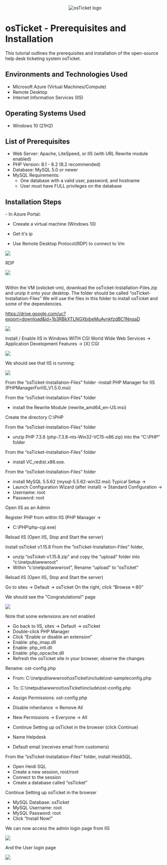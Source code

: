 <p align="center">
<img src="https://i.imgur.com/Clzj7Xs.png" alt="osTicket logo"/>
</p>

<h1>osTicket - Prerequisites and Installation</h1>
This tutorial outlines the prerequisites and installation of the open-source help desk ticketing system osTicket.<br />


<h2>Environments and Technologies Used</h2>

- Microsoft Azure (Virtual Machines/Compute)
- Remote Desktop
- Internet Information Services (IIS)

<h2>Operating Systems Used </h2>

- Windows 10</b> (21H2)

<h2>List of Prerequisites</h2>

- Web Server: Apache, LiteSpeed, or IIS (with URL Rewrite module enabled)
- PHP Version: 8.1 - 8.2 (8.2 recommended)
- Database: MySQL 5.0 or newer
- MySQL Requirements:
  - One database with a valid user, password, and hostname
  - User must have FULL privileges on the database

<h2>Installation Steps</h2>
- In Azure Portal:

  - Creeate a virtual machine (Windows 10)
    
  - Get it's ip
    
  - Use Remote Desktop Protocol(RDP) to connect to Vm
<p>
 <img src="https://i.imgur.com/HYl6ZmN.png"/>
</p>

RDP
<p>
<img src="https://i.imgur.com/V6xOT8l.png"/>

</p>
<br />
Within the VM (osticket-vm), download the osTicket-Installation-Files.zip and unzip it onto your desktop. The folder should be called “osTicket-Installation-Files”
We will use the files in this folder to install osTicket and some of the dependencies.

https://drive.google.com/uc?export=download&id=1b3RBkXTLNGXbibeMuAynkfzdBC1NnqaD
<p>
<img src="https://i.imgur.com/HmMf6Yp.png" />
  
Install / Enable IIS in Windows WITH CGI
World Wide Web Services -> Application Development Features -> [X] CGI
<p>
<img src="https://i.imgur.com/kERWGk7.png" />

</p>
We should see that IIS is running:
<p>
<img src="https://i.imgur.com/MMwNA6o.png" />

</p>

From the “osTicket-Installation-Files” folder
  -install PHP Manager for IIS (PHPManagerForIIS_V1.5.0.msi)

From the “osTicket-Installation-Files” folder
  - install the Rewrite Module (rewrite_amd64_en-US.msi)

Create the directory C:\PHP

From the “osTicket-Installation-Files” folder
  - unzip PHP 7.3.8 (php-7.3.8-nts-Win32-VC15-x86.zip) into the “C:\PHP” folder

From the “osTicket-Installation-Files” folder
  - install VC_redist.x86.exe.

From the “osTicket-Installation-Files” folder
  - install MySQL 5.5.62 (mysql-5.5.62-win32.msi)
Typical Setup ->
  - Launch Configuration Wizard (after install) ->
Standard Configuration ->
  - Username: root
  - Password: root

Open IIS as an Admin

Register PHP from within IIS (PHP Manager ->
  - C:\PHP\php-cgi.exe)

Reload IIS (Open IIS, Stop and Start the server)

Install osTicket v1.15.8
From the “osTicket-Installation-Files” folder,
  - unzip “osTicket-v1.15.8.zip” and copy the “upload” folder into “c:\inetpub\wwwroot”
  - Within “c:\inetpub\wwwroot”, Rename “upload” to “osTicket”

Reload IIS (Open IIS, Stop and Start the server)

Go to sites -> Default -> osTicket
On the right, click “Browse *:80”

We should see the "Congratulations!" page
<p>
<img src="https://i.imgur.com/70zx2LU.png" />
</p>

Note that some extensions are not enabled
  - Go back to IIS, sites -> Default -> osTicket
  - Double-click PHP Manager
  - Click “Enable or disable an extension”
  - Enable: php_imap.dll
  - Enable: php_intl.dll
  - Enable: php_opcache.dll
  - Refresh the osTicket site in your browser, observe the changes

Rename: ost-config.php
  - From: C:\inetpub\wwwroot\osTicket\include\ost-sampleconfig.php
  - To: C:\inetpub\wwwroot\osTicket\include\ost-config.php

- Assign Permissions: ost-config.php
- Disable inheritance -> Remove All
- New Permissions -> Everyone -> All

-  Continue Setting up osTicket in the browser (click Continue)
-  Name Helpdesk
-  Default email (receives email from customers)

From the “osTicket-Installation-Files” folder, install HeidiSQL.
- Open Heidi SQL
- Create a new session, root/root
- Connect to the session
- Create a database called “osTicket”

Continue Setting up osTicket in the browser
- MySQL Database: osTicket
- MySQL Username: root
- MySQL Password: root
- Click “Install Now!”


We can now access the admin login page from IIS
<p>
  <img src="https://i.imgur.com/aA0Kt4r.png" />
</p>

And the User login page
<p>
  <img src="https://i.imgur.com/m1Ghe7j.png" />
</p>

<br />
